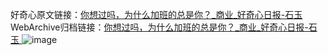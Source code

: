 好奇心原文链接：[你想过吗，为什么加班的总是你？_商业_好奇心日报-石玉 ](https://www.qdaily.com/articles/10267.html)
WebArchive归档链接：[你想过吗，为什么加班的总是你？_商业_好奇心日报-石玉 ](http://web.archive.org/web/20190623160007/https://www.qdaily.com/articles/10267.html)
![image](http://ww3.sinaimg.cn/large/007d5XDply1g3vvtmd1cgj30u03281kx)
